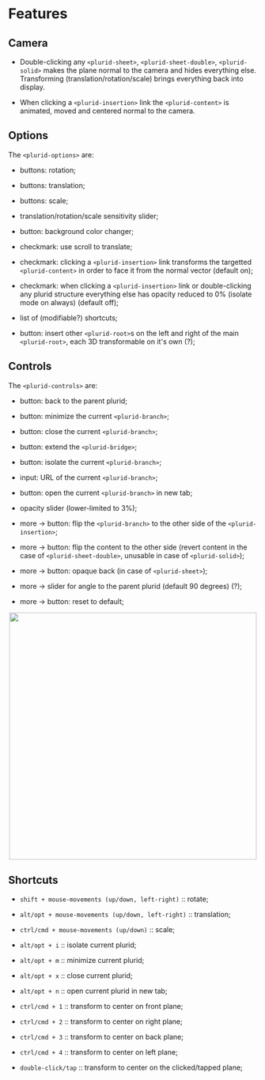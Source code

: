 <link rel="stylesheet" type="text/css" href="style.css">


# Features


## Camera

+ Double-clicking any `<plurid-sheet>`, `<plurid-sheet-double>`, `<plurid-solid>` makes the plane normal to the camera and hides everything else. Transforming (translation/rotation/scale) brings everything back into display.

+ When clicking a `<plurid-insertion>` link the `<plurid-content>` is animated, moved and centered normal to the camera.



## Options

The `<plurid-options>` are:

+ buttons: rotation;

+ buttons: translation;

+ buttons: scale;

+ translation/rotation/scale sensitivity slider;

+ button: background color changer;

+ checkmark: use scroll to translate;

+ checkmark: clicking a `<plurid-insertion>` link transforms the targetted `<plurid-content>` in order to face it from the normal vector (default on);

+ checkmark: when clicking a `<plurid-insertion>` link or double-clicking any plurid structure everything else has opacity reduced to 0% (isolate mode on always) (default off);

+ list of (modifiable?) shortcuts;

+ button: insert other `<plurid-root>`s on the left and right of the main `<plurid-root>`, each 3D transformable on it's own (?);


## Controls

The `<plurid-controls>` are:

+ button: back to the parent plurid;

+ button: minimize the current `<plurid-branch>`;

+ button: close the current `<plurid-branch>`;

+ button: extend the `<plurid-bridge>`;

+ button: isolate the current `<plurid-branch>`;

+ input: URL of the current `<plurid-branch>`;

+ button: open the current `<plurid-branch>` in new tab;

+ opacity slider (lower-limited to 3%);

+ more -> button: flip the `<plurid-branch>` to the other side of the `<plurid-insertion>`;

+ more -> button: flip the content to the other side (revert content in the case of `<plurid-sheet-double>`, unusable in case of `<plurid-solid>`);

+ more -> button: opaque back (in case of `<plurid-sheet>`);

+ more -> slider for angle to the parent plurid (default 90 degrees) (?);

+ more -> button: reset to default;

<p align="center">
    <img src="https://raw.githubusercontent.com/plurid/plurid.js/master/notes/Images/plurid-branch.png" height="500px">
</p>




## Shortcuts

+ `shift + mouse-movements (up/down, left-right)` :: rotate;

+ `alt/opt + mouse-movements (up/down, left-right)` :: translation;

+ `ctrl/cmd + mouse-movements (up/down)` :: scale;

+ `alt/opt + i` :: isolate current plurid;

+ `alt/opt + m` :: minimize current plurid;

+ `alt/opt + x` :: close current plurid;

+ `alt/opt + n` :: open current plurid in new tab;

+ `ctrl/cmd + 1` :: transform to center on front plane;

+ `ctrl/cmd + 2` :: transform to center on right plane;

+ `ctrl/cmd + 3` :: transform to center on back plane;

+ `ctrl/cmd + 4` :: transform to center on left plane;

+ `double-click/tap` :: transform to center on the clicked/tapped plane;
